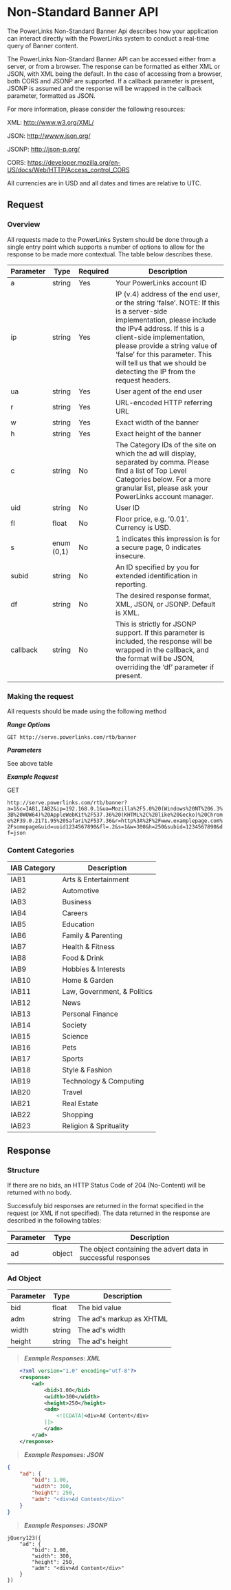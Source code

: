 # Non-Standard Banner API

The PowerLinks Non-Standard Banner Api describes how your application can interact directly with the PowerLinks system to
conduct a real-time query of Banner content.

The PowerLinks Non-Standard Banner API can be accessed either from a server, or from a browser. The response can be formatted
as either XML or JSON, with XML being the default. In the case of accessing from a browser, both CORS and JSONP
are supported. If a callback parameter is present, JSONP is assumed and the response will be wrapped in the callback
parameter, formatted as JSON.

For more information, please consider the following resources:

XML: http://www.w3.org/XML/

JSON: http://wwww.json.org/

JSONP: http://json-p.org/

CORS: https://developer.mozilla.org/en-US/docs/Web/HTTP/Access_control_CORS

All currencies are in USD and all dates and times are relative to UTC.

## Request

### Overview

All requests made to the PowerLinks System should be done through a single entry point which supports a number
of options to allow for the response to be made more contextual. The table below describes these.

Parameter|Type|Required|Description
---------|----|--------|-----------
a | string | Yes | Your PowerLinks account ID
ip | string | Yes | IP (v.4) address of the end user, or the string ‘false’. NOTE: If this is a server-side implementation, please include the IPv4 address. If this is a client-side implementation, please provide a string value of ‘false’ for this parameter. This will tell us that we should be detecting the IP from the request headers.
ua | string | Yes | User agent of the end user
r | string | Yes | URL-encoded HTTP referring URL
w | string | Yes | Exact width of the banner
h | string | Yes | Exact height of the banner
c | string | No | The Category IDs of the site on which the ad will display, separated by comma. Please find a list of Top Level Categories below. For a more granular list, please ask your PowerLinks account manager.
uid | string | No | User ID
fl | float | No | Floor price, e.g. ’0.01’. Currency is USD.
s | enum (0,1) | No | 1 indicates this impression is for a secure page, 0 indicates insecure.
subid | string | No | An ID specified by you for extended identification in reporting.
df | string | No | The desired response format, XML, JSON, or JSONP. Default is XML.
callback | string | No | This is strictly for JSONP support. If this parameter is included, the response will be wrapped in the callback, and the format will be JSON, overriding the ‘df’ parameter if present.

### Making the request

All requests should be made using the following method

***Range Options***

`GET http://serve.powerlinks.com/rtb/banner`

***Parameters***

See above table

***Example Request***

GET

`http://serve.powerlinks.com/rtb/banner?a=1&c=IAB1,IAB2&ip=192.168.0.1&ua=Mozilla%2F5.0%20(Windows%20NT%206.3%3B%20WOW64)%20AppleWebKit%2F537.36%20(KHTML%2C%20like%20Gecko)%20Chrome%2F39.0.2171.95%20Safari%2F537.36&r=http%3A%2F%2Fwww.examplepage.com%2Fsomepage&uid=uuid1234567890&fl=.2&s=1&w=300&h=250&subid=1234567890&df=json`

### Content Categories

IAB Category|Description
------------|-----------
IAB1 | Arts & Entertainment
IAB2 | Automotive
IAB3 | Business
IAB4 | Careers
IAB5 | Education
IAB6 | Family & Parenting
IAB7 | Health & Fitness
IAB8 | Food & Drink
IAB9 | Hobbies & Interests
IAB10 | Home & Garden
IAB11 | Law, Government, & Politics
IAB12 | News
IAB13 | Personal Finance
IAB14 | Society
IAB15 | Science
IAB16 | Pets
IAB17 | Sports
IAB18 | Style & Fashion
IAB19 | Technology & Computing
IAB20 | Travel
IAB21 | Real Estate
IAB22 | Shopping
IAB23 | Religion & Sprituality

## Response

### Structure

If there are no bids, an HTTP Status Code of 204 (No-Content) will be returned with no body.

Successfuly bid responses are returned in the format specified in the request (or XML if not specified). The data returned in the
response are described in the following tables:

Parameter | Type | Description
----------|------|------------
ad | object | The object containing the advert data in successful responses

### Ad Object

Parameter | Type | Description
----------|------|------------
bid | float | The bid value
adm | string | The ad's markup as XHTML
width | string | The ad's width
height | string | The ad's height

> ***Example Responses: XML***

```xml
    <?xml version="1.0" encoding="utf-8"?>
    <response>
        <ad>
            <bid>1.00</bid>
            <width>300</width>
            <height>250</height>
            <adm>
                <![CDATA[<div>Ad Content</div>
            ]]>
            </adm>
        </ad>
    </response>
```

> ***Example Responses: JSON***

```json
{
    "ad": {
        "bid": 1.00,
        "width": 300,
        "height": 250,
        "adm": "<div>Ad Content</div>"
    }
}
```

> ***Example Responses: JSONP***

```jsonp
jQuery123({
    "ad": {
        "bid": 1.00,
        "width": 300,
        "height": 250,
        "adm": "<div>Ad Content</div>"
    }
})
```